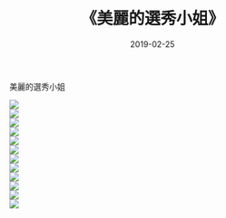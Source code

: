 ﻿---
layout: post
title:  《美麗的選秀小姐》
date:   2019-02-25
img: http://img.660000.xyz/Sharelink/性感/2019/美麗的選秀小姐/000.jpg
categories: [美女, 清纯, 唯美]
---

美麗的選秀小姐

  ![](http://img.660000.xyz/Sharelink/性感/2019/美麗的選秀小姐/001.jpg) <br> ![](http://img.660000.xyz/Sharelink/性感/2019/美麗的選秀小姐/002.jpg) <br> ![](http://img.660000.xyz/Sharelink/性感/2019/美麗的選秀小姐/003.jpg) <br> ![](http://img.660000.xyz/Sharelink/性感/2019/美麗的選秀小姐/004.jpg) <br> ![](http://img.660000.xyz/Sharelink/性感/2019/美麗的選秀小姐/005.jpg) <br> ![](http://img.660000.xyz/Sharelink/性感/2019/美麗的選秀小姐/006.jpg) <br> ![](http://img.660000.xyz/Sharelink/性感/2019/美麗的選秀小姐/007.jpg) <br> ![](http://img.660000.xyz/Sharelink/性感/2019/美麗的選秀小姐/008.jpg) <br> ![](http://img.660000.xyz/Sharelink/性感/2019/美麗的選秀小姐/009.jpg) <br> ![](http://img.660000.xyz/Sharelink/性感/2019/美麗的選秀小姐/010.jpg) <br> ![](http://img.660000.xyz/Sharelink/性感/2019/美麗的選秀小姐/011.jpg) <br> ![](http://img.660000.xyz/Sharelink/性感/2019/美麗的選秀小姐/012.jpg) <br>